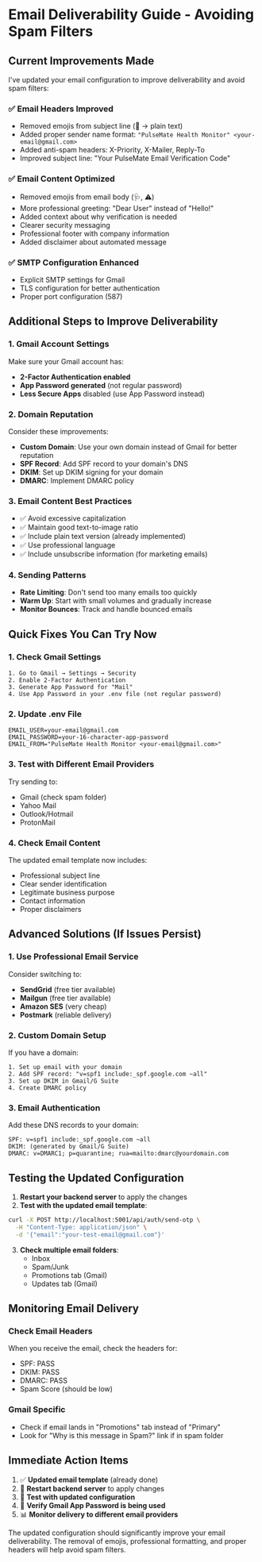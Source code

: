 # Email Deliverability Guide - Avoiding Spam Filters

## Current Improvements Made

I've updated your email configuration to improve deliverability and avoid spam filters:

### ✅ **Email Headers Improved**
- Removed emojis from subject line (🔐 → plain text)
- Added proper sender name format: `"PulseMate Health Monitor" <your-email@gmail.com>`
- Added anti-spam headers: X-Priority, X-Mailer, Reply-To
- Improved subject line: "Your PulseMate Email Verification Code"

### ✅ **Email Content Optimized**
- Removed emojis from email body (🩺, ⚠️)
- More professional greeting: "Dear User" instead of "Hello!"
- Added context about why verification is needed
- Clearer security messaging
- Professional footer with company information
- Added disclaimer about automated message

### ✅ **SMTP Configuration Enhanced**
- Explicit SMTP settings for Gmail
- TLS configuration for better authentication
- Proper port configuration (587)

## Additional Steps to Improve Deliverability

### 1. **Gmail Account Settings**
Make sure your Gmail account has:
- **2-Factor Authentication enabled**
- **App Password generated** (not regular password)
- **Less Secure Apps** disabled (use App Password instead)

### 2. **Domain Reputation**
Consider these improvements:
- **Custom Domain**: Use your own domain instead of Gmail for better reputation
- **SPF Record**: Add SPF record to your domain's DNS
- **DKIM**: Set up DKIM signing for your domain
- **DMARC**: Implement DMARC policy

### 3. **Email Content Best Practices**
- ✅ Avoid excessive capitalization
- ✅ Maintain good text-to-image ratio
- ✅ Include plain text version (already implemented)
- ✅ Use professional language
- ✅ Include unsubscribe information (for marketing emails)

### 4. **Sending Patterns**
- **Rate Limiting**: Don't send too many emails too quickly
- **Warm Up**: Start with small volumes and gradually increase
- **Monitor Bounces**: Track and handle bounced emails

## Quick Fixes You Can Try Now

### 1. **Check Gmail Settings**
```
1. Go to Gmail → Settings → Security
2. Enable 2-Factor Authentication
3. Generate App Password for "Mail"
4. Use App Password in your .env file (not regular password)
```

### 2. **Update .env File**
```env
EMAIL_USER=your-email@gmail.com
EMAIL_PASSWORD=your-16-character-app-password
EMAIL_FROM="PulseMate Health Monitor <your-email@gmail.com>"
```

### 3. **Test with Different Email Providers**
Try sending to:
- Gmail (check spam folder)
- Yahoo Mail
- Outlook/Hotmail
- ProtonMail

### 4. **Check Email Content**
The updated email template now includes:
- Professional subject line
- Clear sender identification
- Legitimate business purpose
- Contact information
- Proper disclaimers

## Advanced Solutions (If Issues Persist)

### 1. **Use Professional Email Service**
Consider switching to:
- **SendGrid** (free tier available)
- **Mailgun** (free tier available)
- **Amazon SES** (very cheap)
- **Postmark** (reliable delivery)

### 2. **Custom Domain Setup**
If you have a domain:
```
1. Set up email with your domain
2. Add SPF record: "v=spf1 include:_spf.google.com ~all"
3. Set up DKIM in Gmail/G Suite
4. Create DMARC policy
```

### 3. **Email Authentication**
Add these DNS records to your domain:
```
SPF: v=spf1 include:_spf.google.com ~all
DKIM: (generated by Gmail/G Suite)
DMARC: v=DMARC1; p=quarantine; rua=mailto:dmarc@yourdomain.com
```

## Testing the Updated Configuration

1. **Restart your backend server** to apply the changes
2. **Test with the updated email template**:
```bash
curl -X POST http://localhost:5001/api/auth/send-otp \
  -H "Content-Type: application/json" \
  -d '{"email":"your-test-email@gmail.com"}'
```

3. **Check multiple email folders**:
   - Inbox
   - Spam/Junk
   - Promotions tab (Gmail)
   - Updates tab (Gmail)

## Monitoring Email Delivery

### Check Email Headers
When you receive the email, check the headers for:
- SPF: PASS
- DKIM: PASS  
- DMARC: PASS
- Spam Score (should be low)

### Gmail Specific
- Check if email lands in "Promotions" tab instead of "Primary"
- Look for "Why is this message in Spam?" link if in spam folder

## Immediate Action Items

1. ✅ **Updated email template** (already done)
2. 🔄 **Restart backend server** to apply changes
3. 📧 **Test with updated configuration**
4. 🔐 **Verify Gmail App Password is being used**
5. 📊 **Monitor delivery to different email providers**

The updated configuration should significantly improve your email deliverability. The removal of emojis, professional formatting, and proper headers will help avoid spam filters.
